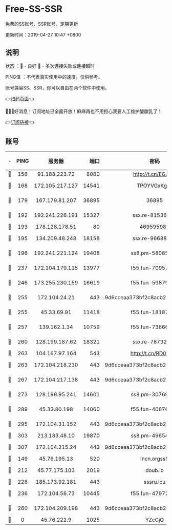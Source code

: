 # Free-SS-SSR

免费的SS账号、SSR账号，定期更新

更新时间：2019-04-27 10:47 +0800

## 说明

状态     ：🙂 - 良好 🙁 - 多次连接失败或连接超时

PING值   ：不代表真实使用中的速度，仅供参考。

账号兼容SS、SSR，你可以自由在两个软件中使用。

👉[扫码页面](https://liesauer.github.io/Free-SS-SSR/)👈

🎉🎉🎉好消息！订阅地址已全面开放！麻麻再也不用担心我要人工维护酸酸乳了！

👉[订阅链接](https://www.liesauer.net/yogurt/subscribe?ACCESS_TOKEN=DAYxR3mMaZAsaqUb)👈

## 账号

|-|PING|服务器|端口|密码|加密方式|区域|
|:----:|:----:|:-----:|-----:|:----:|:----:|:----:|
|🙂|156|91.188.223.72|8080|http://t.cn/EGJIyrl|rc4-md5|RU|
|🙂|168|172.105.217.127|14541|TPOYVGxKglpi|aes-256-cfb|JP|
|🙂|179|167.179.81.207|36895|36895|aes-256-cfb|JP|
|🙂|192|192.241.226.191|15327|ssx.re-81536491|aes-256-cfb|US|
|🙂|193|178.128.178.51|80|469595985|chacha20|US|
|🙂|195|134.209.48.248|18158|ssx.re-96688655|aes-256-cfb|US|
|🙂|196|192.241.221.124|19408|ss8.pm-58085751|aes-256-cfb|US|
|🙂|237|172.104.179.115|13977|f55.fun-70957835|aes-256-cfb|SG|
|🙂|246|173.255.230.159|16619|f55.fun-59879054|aes-256-cfb|US|
|🙂|255|172.104.24.21|443|9d6cceaa373bf2c8acb22e60b6a58be6|aes-256-cfb|US|
|🙂|255|45.33.69.91|11418|f55.fun-18187901|aes-256-cfb|US|
|🙂|257|139.162.1.34|10759|f55.fun-73666722|aes-256-cfb|SG|
|🙂|260|128.199.187.62|18321|ssx.re-78732980|aes-256-cfb|SG|
|🙂|263|104.167.97.164|543|http://t.cn/RD0D7sx|rc4-md5|CA|
|🙂|263|172.104.218.230|443|9d6cceaa373bf2c8acb22e60b6a58be6|aes-256-cfb|US|
|🙂|267|172.104.217.138|443|9d6cceaa373bf2c8acb22e60b6a58be6|aes-256-cfb|US|
|🙂|273|128.199.95.241|14601|ss8.pm-30769440|aes-256-cfb|SG|
|🙂|289|45.33.80.198|14060|f55.fun-40876672|aes-256-cfb|US|
|🙂|295|172.104.31.152|443|9d6cceaa373bf2c8acb22e60b6a58be6|aes-256-cfb|US|
|🙂|303|213.183.48.10|19870|ss8.pm-49654295|rc4-md5|RU|
|🙂|307|172.104.215.24|443|9d6cceaa373bf2c8acb22e60b6a58be6|aes-256-cfb|US|
|🙂|149|45.76.195.13|520|lncn.orgss5|rc4|JP|
|🙂|212|45.77.175.103|2019|doub.io|aes-128-ctr|SG|
|🙂|228|185.173.92.181|443|sssru.icu|rc4-md5|RU|
|🙂|236|172.104.56.73|10445|f55.fun-47972677|aes-256-cfb|SG|
|🙂|260|172.104.209.198|443|9d6cceaa373bf2c8acb22e60b6a58be6|aes-256-cfb|US|
|🙁|0|45.76.222.9|1025|YZcCjQ|rc4-md5|JP|
